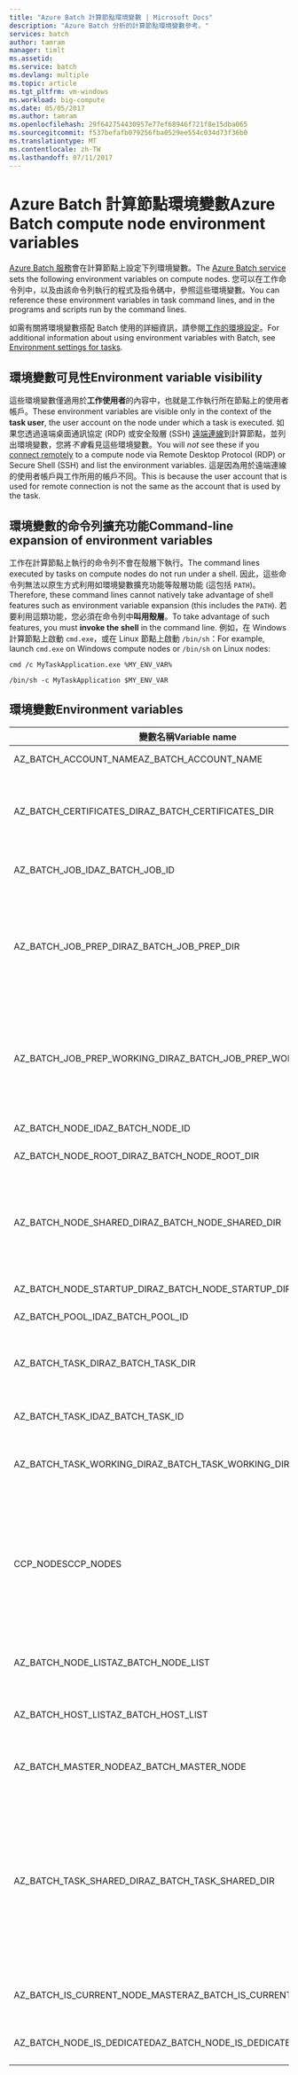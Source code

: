 ```yaml
---
title: "Azure Batch 計算節點環境變數 | Microsoft Docs"
description: "Azure Batch 分析的計算節點環境變數參考。"
services: batch
author: tamram
manager: timlt
ms.assetid: 
ms.service: batch
ms.devlang: multiple
ms.topic: article
ms.tgt_pltfrm: vm-windows
ms.workload: big-compute
ms.date: 05/05/2017
ms.author: tamram
ms.openlocfilehash: 29f642754430957e77ef68946f721f8e15dba065
ms.sourcegitcommit: f537befafb079256fba0529ee554c034d73f36b0
ms.translationtype: MT
ms.contentlocale: zh-TW
ms.lasthandoff: 07/11/2017
---
```

# <a name="azure-batch-compute-node-environment-variables"></a><span data-ttu-id="86fbc-103">Azure Batch 計算節點環境變數</span><span class="sxs-lookup"><span data-stu-id="86fbc-103">Azure Batch compute node environment variables</span></span>
<span data-ttu-id="86fbc-104">[Azure Batch 服務](https://azure.microsoft.com/services/batch/)會在計算節點上設定下列環境變數。</span><span class="sxs-lookup"><span data-stu-id="86fbc-104">The [Azure Batch service](https://azure.microsoft.com/services/batch/) sets the following environment variables on compute nodes.</span></span> <span data-ttu-id="86fbc-105">您可以在工作命令列中，以及由該命令列執行的程式及指令碼中，參照這些環境變數。</span><span class="sxs-lookup"><span data-stu-id="86fbc-105">You can reference these environment variables in task command lines, and in the programs and scripts run by the command lines.</span></span>

<span data-ttu-id="86fbc-106">如需有關將環境變數搭配 Batch 使用的詳細資訊，請參閱[工作的環境設定](https://docs.microsoft.com/azure/batch/batch-api-basics#environment-settings-for-tasks)。</span><span class="sxs-lookup"><span data-stu-id="86fbc-106">For additional information about using environment variables with Batch, see [Environment settings for tasks](https://docs.microsoft.com/azure/batch/batch-api-basics#environment-settings-for-tasks).</span></span>

## <a name="environment-variable-visibility"></a><span data-ttu-id="86fbc-107">環境變數可見性</span><span class="sxs-lookup"><span data-stu-id="86fbc-107">Environment variable visibility</span></span>

<span data-ttu-id="86fbc-108">這些環境變數僅適用於**工作使用者**的內容中，也就是工作執行所在節點上的使用者帳戶。</span><span class="sxs-lookup"><span data-stu-id="86fbc-108">These environment variables are visible only in the context of the **task user**, the user account on the node under which a task is executed.</span></span> <span data-ttu-id="86fbc-109">如果您透過遠端桌面通訊協定 (RDP) 或安全殼層 (SSH) [遠端連線](https://azure.microsoft.com/documentation/articles/batch-api-basics/#connecting-to-compute-nodes)到計算節點，並列出環境變數，您將*不會*看見這些環境變數。</span><span class="sxs-lookup"><span data-stu-id="86fbc-109">You will *not* see these if you [connect remotely](https://azure.microsoft.com/documentation/articles/batch-api-basics/#connecting-to-compute-nodes) to a compute node via Remote Desktop Protocol (RDP) or Secure Shell (SSH) and list the environment variables.</span></span> <span data-ttu-id="86fbc-110">這是因為用於遠端連線的使用者帳戶與工作所用的帳戶不同。</span><span class="sxs-lookup"><span data-stu-id="86fbc-110">This is because the user account that is used for remote connection is not the same as the account that is used by the task.</span></span>

## <a name="command-line-expansion-of-environment-variables"></a><span data-ttu-id="86fbc-111">環境變數的命令列擴充功能</span><span class="sxs-lookup"><span data-stu-id="86fbc-111">Command-line expansion of environment variables</span></span>

<span data-ttu-id="86fbc-112">工作在計算節點上執行的命令列不會在殼層下執行。</span><span class="sxs-lookup"><span data-stu-id="86fbc-112">The command lines executed by tasks on compute nodes do not run under a shell.</span></span> <span data-ttu-id="86fbc-113">因此，這些命令列無法以原生方式利用如環境變數擴充功能等殼層功能 (這包括 `PATH`)。</span><span class="sxs-lookup"><span data-stu-id="86fbc-113">Therefore, these command lines cannot natively take advantage of shell features such as environment variable expansion (this includes the `PATH`).</span></span> <span data-ttu-id="86fbc-114">若要利用這類功能，您必須在命令列中**叫用殼層**。</span><span class="sxs-lookup"><span data-stu-id="86fbc-114">To take advantage of such features, you must **invoke the shell** in the command line.</span></span> <span data-ttu-id="86fbc-115">例如，在 Windows 計算節點上啟動 `cmd.exe`，或在 Linux 節點上啟動 `/bin/sh`：</span><span class="sxs-lookup"><span data-stu-id="86fbc-115">For example, launch `cmd.exe` on Windows compute nodes or `/bin/sh` on Linux nodes:</span></span>

`cmd /c MyTaskApplication.exe %MY_ENV_VAR%`

`/bin/sh -c MyTaskApplication $MY_ENV_VAR`

## <a name="environment-variables"></a><span data-ttu-id="86fbc-116">環境變數</span><span class="sxs-lookup"><span data-stu-id="86fbc-116">Environment variables</span></span>

| <span data-ttu-id="86fbc-117">變數名稱</span><span class="sxs-lookup"><span data-stu-id="86fbc-117">Variable name</span></span>                     | <span data-ttu-id="86fbc-118">說明</span><span class="sxs-lookup"><span data-stu-id="86fbc-118">Description</span></span>                                                              | <span data-ttu-id="86fbc-119">Availability</span><span class="sxs-lookup"><span data-stu-id="86fbc-119">Availability</span></span> | <span data-ttu-id="86fbc-120">範例</span><span class="sxs-lookup"><span data-stu-id="86fbc-120">Example</span></span> |
|-----------------------------------|--------------------------------------------------------------------------|--------------|---------|
| <span data-ttu-id="86fbc-121">AZ_BATCH_ACCOUNT_NAME</span><span class="sxs-lookup"><span data-stu-id="86fbc-121">AZ_BATCH_ACCOUNT_NAME</span></span>           | <span data-ttu-id="86fbc-122">工作所屬之批次帳戶的名稱。</span><span class="sxs-lookup"><span data-stu-id="86fbc-122">The name of the Batch account that the task belongs to.</span></span>                  | <span data-ttu-id="86fbc-123">所有工作。</span><span class="sxs-lookup"><span data-stu-id="86fbc-123">All tasks.</span></span>   | <span data-ttu-id="86fbc-124">mybatchaccount</span><span class="sxs-lookup"><span data-stu-id="86fbc-124">mybatchaccount</span></span> |
| <span data-ttu-id="86fbc-125">AZ_BATCH_CERTIFICATES_DIR</span><span class="sxs-lookup"><span data-stu-id="86fbc-125">AZ_BATCH_CERTIFICATES_DIR</span></span>       | <span data-ttu-id="86fbc-126">系統為 Linux 計算節點儲存憑證所在[工作工作目錄][files_dirs]內的目錄。</span><span class="sxs-lookup"><span data-stu-id="86fbc-126">A directory within the [task working directory][files_dirs] in which certificates are stored for Linux compute nodes.</span></span> <span data-ttu-id="86fbc-127">請注意，這個環境變數不會套用至 Windows 計算節點。</span><span class="sxs-lookup"><span data-stu-id="86fbc-127">Note that this environment variable does not apply to Windows compute nodes.</span></span>                                                  | <span data-ttu-id="86fbc-128">所有工作。</span><span class="sxs-lookup"><span data-stu-id="86fbc-128">All tasks.</span></span>   |  <span data-ttu-id="86fbc-129">/mnt/batch/tasks/workitems/batchjob001/job-1/task001/certs</span><span class="sxs-lookup"><span data-stu-id="86fbc-129">/mnt/batch/tasks/workitems/batchjob001/job-1/task001/certs</span></span> |
| <span data-ttu-id="86fbc-130">AZ_BATCH_JOB_ID</span><span class="sxs-lookup"><span data-stu-id="86fbc-130">AZ_BATCH_JOB_ID</span></span>                 | <span data-ttu-id="86fbc-131">工作所屬之作業的 ID。</span><span class="sxs-lookup"><span data-stu-id="86fbc-131">The ID of the job that the task belongs to.</span></span> | <span data-ttu-id="86fbc-132">啟動工作之外的所有工作。</span><span class="sxs-lookup"><span data-stu-id="86fbc-132">All tasks except start task.</span></span> | <span data-ttu-id="86fbc-133">batchjob001</span><span class="sxs-lookup"><span data-stu-id="86fbc-133">batchjob001</span></span> |
| <span data-ttu-id="86fbc-134">AZ_BATCH_JOB_PREP_DIR</span><span class="sxs-lookup"><span data-stu-id="86fbc-134">AZ_BATCH_JOB_PREP_DIR</span></span>           | <span data-ttu-id="86fbc-135">節點上作業準備[工作目錄][files_dirs]的完整路徑。</span><span class="sxs-lookup"><span data-stu-id="86fbc-135">The full path of the job preparation [task directory][files_dirs] on the node.</span></span> | <span data-ttu-id="86fbc-136">啟動工作與作業準備工作之外的所有工作。</span><span class="sxs-lookup"><span data-stu-id="86fbc-136">All tasks except start task and job preparation task.</span></span> <span data-ttu-id="86fbc-137">僅適用於透過作業準備工作設定作業時。</span><span class="sxs-lookup"><span data-stu-id="86fbc-137">Only available if the job is configured with a job preparation task.</span></span> | <span data-ttu-id="86fbc-138">C:\user\tasks\workitems\jobprepreleasesamplejob\job-1\jobpreparation</span><span class="sxs-lookup"><span data-stu-id="86fbc-138">C:\user\tasks\workitems\jobprepreleasesamplejob\job-1\jobpreparation</span></span> |
| <span data-ttu-id="86fbc-139">AZ_BATCH_JOB_PREP_WORKING_DIR</span><span class="sxs-lookup"><span data-stu-id="86fbc-139">AZ_BATCH_JOB_PREP_WORKING_DIR</span></span>   | <span data-ttu-id="86fbc-140">節點上作業準備[工作工作目錄][files_dirs]的完整路徑。</span><span class="sxs-lookup"><span data-stu-id="86fbc-140">The full path of the job preparation [task working directory][files_dirs] on the node.</span></span> | <span data-ttu-id="86fbc-141">啟動工作與作業準備工作之外的所有工作。</span><span class="sxs-lookup"><span data-stu-id="86fbc-141">All tasks except start task and job preparation task.</span></span> <span data-ttu-id="86fbc-142">僅適用於透過作業準備工作設定作業時。</span><span class="sxs-lookup"><span data-stu-id="86fbc-142">Only available if the job is configured with a job preparation task.</span></span> | <span data-ttu-id="86fbc-143">C:\user\tasks\workitems\jobprepreleasesamplejob\job-1\jobpreparation\wd</span><span class="sxs-lookup"><span data-stu-id="86fbc-143">C:\user\tasks\workitems\jobprepreleasesamplejob\job-1\jobpreparation\wd</span></span> |
| <span data-ttu-id="86fbc-144">AZ_BATCH_NODE_ID</span><span class="sxs-lookup"><span data-stu-id="86fbc-144">AZ_BATCH_NODE_ID</span></span>                | <span data-ttu-id="86fbc-145">將工作指派至該節點的識別碼。</span><span class="sxs-lookup"><span data-stu-id="86fbc-145">The ID of the node that the task is assigned to.</span></span> | <span data-ttu-id="86fbc-146">所有工作。</span><span class="sxs-lookup"><span data-stu-id="86fbc-146">All tasks.</span></span> | <span data-ttu-id="86fbc-147">tvm-1219235766_3-20160919t172711z</span><span class="sxs-lookup"><span data-stu-id="86fbc-147">tvm-1219235766_3-20160919t172711z</span></span> |
| <span data-ttu-id="86fbc-148">AZ_BATCH_NODE_ROOT_DIR</span><span class="sxs-lookup"><span data-stu-id="86fbc-148">AZ_BATCH_NODE_ROOT_DIR</span></span>          | <span data-ttu-id="86fbc-149">節點上所有 [Batch 目錄][files_dirs]其根目錄的完整路徑。</span><span class="sxs-lookup"><span data-stu-id="86fbc-149">The full path of the root of all [Batch directories][files_dirs] on the node.</span></span> | <span data-ttu-id="86fbc-150">所有工作。</span><span class="sxs-lookup"><span data-stu-id="86fbc-150">All tasks.</span></span> | <span data-ttu-id="86fbc-151">C:\user\tasks</span><span class="sxs-lookup"><span data-stu-id="86fbc-151">C:\user\tasks</span></span> |
| <span data-ttu-id="86fbc-152">AZ_BATCH_NODE_SHARED_DIR</span><span class="sxs-lookup"><span data-stu-id="86fbc-152">AZ_BATCH_NODE_SHARED_DIR</span></span>        | <span data-ttu-id="86fbc-153">節點上[共用目錄][files_dirs]的完整路徑。</span><span class="sxs-lookup"><span data-stu-id="86fbc-153">The full path of the [shared directory][files_dirs] on the node.</span></span> <span data-ttu-id="86fbc-154">在節點上執行的所有工作皆具備此目錄的讀取/寫入存取權。</span><span class="sxs-lookup"><span data-stu-id="86fbc-154">All tasks that execute on a node have read/write access to this directory.</span></span> <span data-ttu-id="86fbc-155">在其他節點上執行的工作沒有遠端存取此目錄 (它不是「共用的」網路目錄) 的權限。</span><span class="sxs-lookup"><span data-stu-id="86fbc-155">Tasks that execute on other nodes do not have remote access to this directory (it is not a "shared" network directory).</span></span> | <span data-ttu-id="86fbc-156">所有工作。</span><span class="sxs-lookup"><span data-stu-id="86fbc-156">All tasks.</span></span> | <span data-ttu-id="86fbc-157">C:\user\tasks\shared</span><span class="sxs-lookup"><span data-stu-id="86fbc-157">C:\user\tasks\shared</span></span> |
| <span data-ttu-id="86fbc-158">AZ_BATCH_NODE_STARTUP_DIR</span><span class="sxs-lookup"><span data-stu-id="86fbc-158">AZ_BATCH_NODE_STARTUP_DIR</span></span>       | <span data-ttu-id="86fbc-159">節點上[啟動工作目錄][files_dirs]的完整路徑。</span><span class="sxs-lookup"><span data-stu-id="86fbc-159">The full path of the [start task directory][files_dirs] on the node.</span></span> | <span data-ttu-id="86fbc-160">所有工作。</span><span class="sxs-lookup"><span data-stu-id="86fbc-160">All tasks.</span></span> | <span data-ttu-id="86fbc-161">C:\user\tasks\startup</span><span class="sxs-lookup"><span data-stu-id="86fbc-161">C:\user\tasks\startup</span></span> |
| <span data-ttu-id="86fbc-162">AZ_BATCH_POOL_ID</span><span class="sxs-lookup"><span data-stu-id="86fbc-162">AZ_BATCH_POOL_ID</span></span>                | <span data-ttu-id="86fbc-163">執行工作之集區的 ID。</span><span class="sxs-lookup"><span data-stu-id="86fbc-163">The ID of the pool that the task is running on.</span></span> | <span data-ttu-id="86fbc-164">所有工作。</span><span class="sxs-lookup"><span data-stu-id="86fbc-164">All tasks.</span></span> | <span data-ttu-id="86fbc-165">batchpool001</span><span class="sxs-lookup"><span data-stu-id="86fbc-165">batchpool001</span></span> |
| <span data-ttu-id="86fbc-166">AZ_BATCH_TASK_DIR</span><span class="sxs-lookup"><span data-stu-id="86fbc-166">AZ_BATCH_TASK_DIR</span></span>               | <span data-ttu-id="86fbc-167">節點上[工作目錄][files_dirs]的完整路徑。</span><span class="sxs-lookup"><span data-stu-id="86fbc-167">The full path of the [task directory][files_dirs] on the node.</span></span> <span data-ttu-id="86fbc-168">此目錄包含工作的 `stdout.txt` 與 `stderr.txt`，以及 AZ_BATCH_TASK_WORKING_DIR。</span><span class="sxs-lookup"><span data-stu-id="86fbc-168">This directory contains the `stdout.txt` and `stderr.txt` for the task, and the AZ_BATCH_TASK_WORKING_DIR.</span></span> | <span data-ttu-id="86fbc-169">所有工作。</span><span class="sxs-lookup"><span data-stu-id="86fbc-169">All tasks.</span></span> | <span data-ttu-id="86fbc-170">C:\user\tasks\workitems\batchjob001\job-1\task001</span><span class="sxs-lookup"><span data-stu-id="86fbc-170">C:\user\tasks\workitems\batchjob001\job-1\task001</span></span> |
| <span data-ttu-id="86fbc-171">AZ_BATCH_TASK_ID</span><span class="sxs-lookup"><span data-stu-id="86fbc-171">AZ_BATCH_TASK_ID</span></span>                | <span data-ttu-id="86fbc-172">目前工作的 ID。</span><span class="sxs-lookup"><span data-stu-id="86fbc-172">The ID of the current task.</span></span> | <span data-ttu-id="86fbc-173">啟動工作之外的所有工作。</span><span class="sxs-lookup"><span data-stu-id="86fbc-173">All tasks except start task.</span></span> | <span data-ttu-id="86fbc-174">task001</span><span class="sxs-lookup"><span data-stu-id="86fbc-174">task001</span></span> |
| <span data-ttu-id="86fbc-175">AZ_BATCH_TASK_WORKING_DIR</span><span class="sxs-lookup"><span data-stu-id="86fbc-175">AZ_BATCH_TASK_WORKING_DIR</span></span>       | <span data-ttu-id="86fbc-176">節點上[工作工作目錄][files_dirs]的完整路徑。</span><span class="sxs-lookup"><span data-stu-id="86fbc-176">The full path of the [task working directory][files_dirs] on the node.</span></span> <span data-ttu-id="86fbc-177">目前執行中工作具有此目錄的讀取/寫入存取權。</span><span class="sxs-lookup"><span data-stu-id="86fbc-177">The currently running task has read/write access to this directory.</span></span> | <span data-ttu-id="86fbc-178">所有工作。</span><span class="sxs-lookup"><span data-stu-id="86fbc-178">All tasks.</span></span> | <span data-ttu-id="86fbc-179">C:\user\tasks\workitems\batchjob001\job-1\task001\wd</span><span class="sxs-lookup"><span data-stu-id="86fbc-179">C:\user\tasks\workitems\batchjob001\job-1\task001\wd</span></span> |
| <span data-ttu-id="86fbc-180">CCP_NODES</span><span class="sxs-lookup"><span data-stu-id="86fbc-180">CCP_NODES</span></span>                       | <span data-ttu-id="86fbc-181">各節點配置給[多重執行個體工作][multi_instance]的節點清單與核心數目。</span><span class="sxs-lookup"><span data-stu-id="86fbc-181">The list of nodes and number of cores per node that are allocated to a [multi-instance task][multi_instance].</span></span> <span data-ttu-id="86fbc-182">列出節點與核心的格式為：`numNodes<space>node1IP<space>node1Cores<space>`</span><span class="sxs-lookup"><span data-stu-id="86fbc-182">Nodes and cores are listed in the format `numNodes<space>node1IP<space>node1Cores<space>`</span></span><br/><span data-ttu-id="86fbc-183">`node2IP<space>node2Cores<space> ...`，其中節點數目後面會加上一或多個節點 IP 位址，及每個節點的核心數目。</span><span class="sxs-lookup"><span data-stu-id="86fbc-183">`node2IP<space>node2Cores<space> ...`, where the number of nodes is followed by one or more node IP addresses and the number of cores for each.</span></span> |  <span data-ttu-id="86fbc-184">多重執行個體的主要工作和子工作。</span><span class="sxs-lookup"><span data-stu-id="86fbc-184">Multi-instance primary and subtasks.</span></span> |`2 10.0.0.4 1 10.0.0.5 1` |
| <span data-ttu-id="86fbc-185">AZ_BATCH_NODE_LIST</span><span class="sxs-lookup"><span data-stu-id="86fbc-185">AZ_BATCH_NODE_LIST</span></span>              | <span data-ttu-id="86fbc-186">配置給[多重執行個體工作][multi_instance]的節點清單，清單格式為 `nodeIP;nodeIP`。</span><span class="sxs-lookup"><span data-stu-id="86fbc-186">The list of nodes that are allocated to a [multi-instance task][multi_instance] in the format `nodeIP;nodeIP`.</span></span> | <span data-ttu-id="86fbc-187">多重執行個體的主要工作和子工作。</span><span class="sxs-lookup"><span data-stu-id="86fbc-187">Multi-instance primary and subtasks.</span></span> | `10.0.0.4;10.0.0.5` |
| <span data-ttu-id="86fbc-188">AZ_BATCH_HOST_LIST</span><span class="sxs-lookup"><span data-stu-id="86fbc-188">AZ_BATCH_HOST_LIST</span></span>              | <span data-ttu-id="86fbc-189">配置給[多重執行個體工作][multi_instance]的節點清單，清單格式為 `nodeIP,nodeIP`。</span><span class="sxs-lookup"><span data-stu-id="86fbc-189">The list of nodes that are allocated to a [multi-instance task][multi_instance] in the format `nodeIP,nodeIP`.</span></span> | <span data-ttu-id="86fbc-190">多重執行個體的主要工作和子工作。</span><span class="sxs-lookup"><span data-stu-id="86fbc-190">Multi-instance primary and subtasks.</span></span> | `10.0.0.4,10.0.0.5` |
| <span data-ttu-id="86fbc-191">AZ_BATCH_MASTER_NODE</span><span class="sxs-lookup"><span data-stu-id="86fbc-191">AZ_BATCH_MASTER_NODE</span></span>            | <span data-ttu-id="86fbc-192">[多重執行個體工作][multi_instance]的主要工作執行所在的計算節點其 IP 位址與連接埠。</span><span class="sxs-lookup"><span data-stu-id="86fbc-192">The IP address and port of the compute node on which the primary task of a [multi-instance task][multi_instance] runs.</span></span> | <span data-ttu-id="86fbc-193">多重執行個體的主要工作和子工作。</span><span class="sxs-lookup"><span data-stu-id="86fbc-193">Multi-instance primary and subtasks.</span></span> | `10.0.0.4:6000`|
| <span data-ttu-id="86fbc-194">AZ_BATCH_TASK_SHARED_DIR</span><span class="sxs-lookup"><span data-stu-id="86fbc-194">AZ_BATCH_TASK_SHARED_DIR</span></span> | <span data-ttu-id="86fbc-195">[多重執行個體工作][multi_instance]的主要工作與每個子工作相同的目錄路徑。</span><span class="sxs-lookup"><span data-stu-id="86fbc-195">A directory path that is identical for the primary task and every subtask of a [multi-instance task][multi_instance].</span></span> <span data-ttu-id="86fbc-196">此路徑存在於多重執行個體工作執行所在的每個節點上，且可由在該節點上執行的工作命令 ([協調命令][coord_cmd]與[應用程式命令][app_cmd]) 以讀取/寫入的方式存取。</span><span class="sxs-lookup"><span data-stu-id="86fbc-196">The path exists on every node on which the multi-instance task runs, and is read/write accessible to the task commands running on that node (both the [coordination command][coord_cmd] and the [application command][app_cmd]).</span></span> <span data-ttu-id="86fbc-197">在其他節點上執行的子工作或主要工作沒有遠端存取此目錄 (它不是「共用的」網路目錄) 的權限。</span><span class="sxs-lookup"><span data-stu-id="86fbc-197">Subtasks or a primary task that execute on other nodes do not have remote access to this directory (it is not a “shared” network directory).</span></span> | <span data-ttu-id="86fbc-198">多重執行個體的主要工作和子工作。</span><span class="sxs-lookup"><span data-stu-id="86fbc-198">Multi-instance primary and subtasks.</span></span> | <span data-ttu-id="86fbc-199">C:\user\tasks\workitems\multiinstancesamplejob\job-1\multiinstancesampletask</span><span class="sxs-lookup"><span data-stu-id="86fbc-199">C:\user\tasks\workitems\multiinstancesamplejob\job-1\multiinstancesampletask</span></span> |
| <span data-ttu-id="86fbc-200">AZ_BATCH_IS_CURRENT_NODE_MASTER</span><span class="sxs-lookup"><span data-stu-id="86fbc-200">AZ_BATCH_IS_CURRENT_NODE_MASTER</span></span> | <span data-ttu-id="86fbc-201">指定目前節點是否為[多重執行個體工作][multi_instance]的主要節點。</span><span class="sxs-lookup"><span data-stu-id="86fbc-201">Specifies whether the current node is the master node for a [multi-instance task][multi_instance].</span></span> <span data-ttu-id="86fbc-202">可能的值為 `true` 與 `false`。</span><span class="sxs-lookup"><span data-stu-id="86fbc-202">Possible values are `true` and `false`.</span></span>| <span data-ttu-id="86fbc-203">多重執行個體的主要工作和子工作。</span><span class="sxs-lookup"><span data-stu-id="86fbc-203">Multi-instance primary and subtasks.</span></span> | `true` |
| <span data-ttu-id="86fbc-204">AZ_BATCH_NODE_IS_DEDICATED</span><span class="sxs-lookup"><span data-stu-id="86fbc-204">AZ_BATCH_NODE_IS_DEDICATED</span></span> | <span data-ttu-id="86fbc-205">若為 `true`，目前的節點就是專用節點。</span><span class="sxs-lookup"><span data-stu-id="86fbc-205">If `true`, the current node is a dedicated node.</span></span> <span data-ttu-id="86fbc-206">若為 `false`，它就是[低優先順序節點](batch-low-pri-vms.md)。</span><span class="sxs-lookup"><span data-stu-id="86fbc-206">If `false`, it is a [low-priority node](batch-low-pri-vms.md).</span></span> | <span data-ttu-id="86fbc-207">所有工作。</span><span class="sxs-lookup"><span data-stu-id="86fbc-207">All tasks.</span></span> | `true` |

[files_dirs]: https://azure.microsoft.com/documentation/articles/batch-api-basics/#files-and-directories
[multi_instance]: https://azure.microsoft.com/documentation/articles/batch-mpi/
[coord_cmd]: https://azure.microsoft.com/documentation/articles/batch-mpi/#coordination-command
[app_cmd]: https://azure.microsoft.com/documentation/articles/batch-mpi/#application-command
